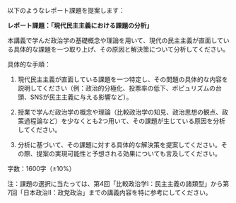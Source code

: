 以下のようなレポート課題を提案します：

**レポート課題：「現代民主主義における課題の分析」**

本講義で学んだ政治学の基礎概念や理論を用いて、現代の民主主義が直面している具体的な課題を一つ取り上げ、その原因と解決策について分析してください。

具体的な手順：

1. 現代民主主義が直面している課題を一つ特定し、その問題の具体的な内容を説明してください（例：政治的分極化、投票率の低下、ポピュリズムの台頭、SNSが民主主義に与える影響など）。

2. 授業で学んだ政治学の概念や理論（比較政治学の知見、政治思想の観点、政策過程論など）を少なくとも2つ用いて、その課題が生じている原因を分析してください。

3. 分析に基づいて、その課題に対する具体的な解決策を提案してください。その際、提案の実現可能性と予想される効果についても言及してください。

字数：1600字（±10%）

注：課題の選択に当たっては、第4回「比較政治学I：民主主義の諸類型」から第7回「日本政治II：政党政治」までの講義内容を特に参考にしてください。